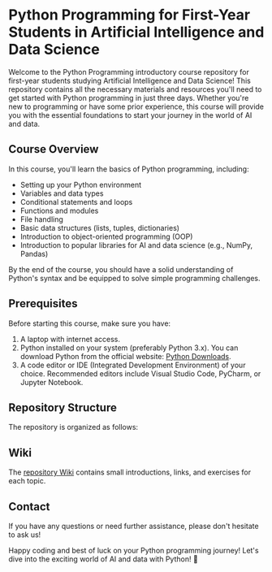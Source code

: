 # Python Programming for First-Year Students in Artificial Intelligence and Data Science

Welcome to the Python Programming introductory course repository for first-year students studying Artificial Intelligence and Data Science! This repository contains all the necessary materials and resources you'll need to get started with Python programming in just three days. Whether you're new to programming or have some prior experience, this course will provide you with the essential foundations to start your journey in the world of AI and data.

## Course Overview

In this course, you'll learn the basics of Python programming, including:

- Setting up your Python environment
- Variables and data types
- Conditional statements and loops
- Functions and modules
- File handling
- Basic data structures (lists, tuples, dictionaries)
- Introduction to object-oriented programming (OOP)
- Introduction to popular libraries for AI and data science (e.g., NumPy, Pandas)

By the end of the course, you should have a solid understanding of Python's syntax and be equipped to solve simple programming challenges.

## Prerequisites

Before starting this course, make sure you have:

1. A laptop with internet access.
2. Python installed on your system (preferably Python 3.x). You can download Python from the official website: [Python Downloads](https://www.python.org/downloads/).
3. A code editor or IDE (Integrated Development Environment) of your choice. Recommended editors include Visual Studio Code, PyCharm, or Jupyter Notebook.

## Repository Structure

The repository is organized as follows:

## Wiki

The [repository Wiki](https://github.com/s183920/programming_bootcamp_KID/wiki) contains small introductions, links, and exercises for each topic.

## Contact

If you have any questions or need further assistance, please don't hesitate to ask us!

Happy coding and best of luck on your Python programming journey! Let's dive into the exciting world of AI and data with Python! 🚀
